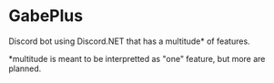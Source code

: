 # GabePlus
Discord bot using Discord.NET that has a multitude* of features.


*multitude is meant to be interpretted as "one" feature, but more are planned.